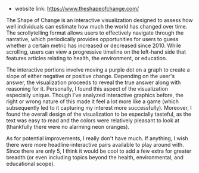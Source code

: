 * website link: https://www.theshapeofchange.com/

The Shape of Change is an interactive visualization designed to assess how well individuals can estimate how much the world has changed over time. The scrollytelling format allows users to effectively navigate through the narrative, which periodically provides opportunities for users to guess whether a certain metric has increased or decreased since 2010. While scrolling, users can view a progressive timeline on the left-hand side that features articles relating to health, the environment, or education.

The interactive portions involve moving a purple dot on a graph to create a slope of either negative or positive change. Depending on the user's answer, the visualization proceeds to reveal the true answer along with reasoning for it. Personally, I found this aspect of the visualization especially unique. Though I've analyzed interactive graphics before, the right or wrong nature of this made it feel a lot more like a game (which subsequently led to it capturing my interest more successfully). Moreover, I found the overall design of the visualization to be especially tasteful, as the text was easy to read and the colors were relatively pleasant to look at (thankfully there were no alarming neon oranges).

As for potential improvements, I really don't have much. If anything, I wish there were more headline-interactive pairs available to play around with. Since there are only 5, I think it would be cool to add a few extra for greater breadth (or even including topics beyond the health, environmental, and educational scope).